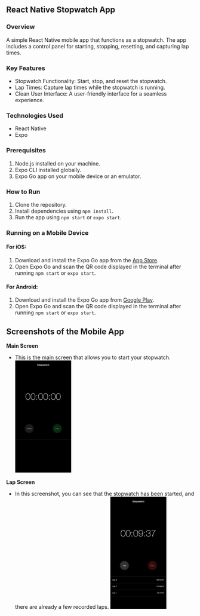 ## React Native Stopwatch App

### Overview

A simple React Native mobile app that functions as a stopwatch. The app includes a control panel for starting, stopping, resetting, and capturing lap times.

### Key Features

- Stopwatch Functionality: Start, stop, and reset the stopwatch.
- Lap Times: Capture lap times while the stopwatch is running.
- Clean User Interface: A user-friendly interface for a seamless experience.

### Technologies Used

- React Native
- Expo

### Prerequisites

1. Node.js installed on your machine.
2. Expo CLI installed globally.
3. Expo Go app on your mobile device or an emulator.

### How to Run

1. Clone the repository.
2. Install dependencies using `npm install`.
3. Run the app using `npm start` or `expo start`.

### Running on a Mobile Device

#### For iOS:

1. Download and install the Expo Go app from the [App Store](https://apps.apple.com/app/apple-store/id982107779).
2. Open Expo Go and scan the QR code displayed in the terminal after running `npm start` or `expo start`.

#### For Android:

1. Download and install the Expo Go app from [Google Play](https://play.google.com/store/apps/details?id=host.exp.exponent&pcampaignid=web_share).
2. Open Expo Go and scan the QR code displayed in the terminal after running `npm start` or `expo start`.

## Screenshots of the Mobile App

**Main Screen**

- This is the main screen that allows you to start your stopwatch.
  <img src="./images/home.jpg" alt="App Home Screenshot" width="150" height="300">

**Lap Screen**

- In this screenshot, you can see that the stopwatch has been started, and there are already a few recorded laps.
  <img src="./images/laps.jpg" alt="App Lap Screenshot" width="150" height="300">
